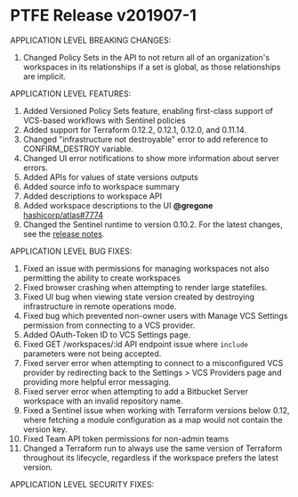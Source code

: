 # PTFE Release v201907-1


APPLICATION LEVEL BREAKING CHANGES:

1. Changed Policy Sets in the API to not return all of an organization's workspaces in its relationships if a set is global, as those relationships are implicit.

 APPLICATION LEVEL FEATURES:

1. Added Versioned Policy Sets feature, enabling first-class support of VCS-based workflows with Sentinel policies
1. Added support for Terraform 0.12.2, 0.12.1, 0.12.0, and 0.11.14.
1. Changed "infrastructure not destroyable" error to add reference to CONFIRM_DESTROY variable.
1. Changed UI error notifications to show more information about server errors.
1. Added APIs for values of state versions outputs
1. Added source info to workspace summary
1. Added descriptions to workspace API
1. Added workspace descriptions to the UI **@gregone** [hashicorp/atlas#7774](https://github.com/hashicorp/atlas/pull/7774)
1. Changed the Sentinel runtime to version 0.10.2. For the latest changes, see the [release notes](https://docs.hashicorp.com/sentinel/changelog#0-10-2-june-25-2019-).


 APPLICATION LEVEL BUG FIXES:

1. Fixed an issue with permissions for managing workspaces not also permitting the ability to create workspaces
2. Fixed browser crashing when attempting to render large statefiles.
3. Fixed UI bug when viewing state version created by destroying infrastructure in remote operations mode.
4. Fixed bug which prevented non-owner users with Manage VCS Settings permission from connecting to a VCS provider.
5. Added OAuth-Token ID to VCS Settings page.
6. Fixed GET /workspaces/:id API endpoint issue where `include` parameters were not being accepted.
7. Fixed server error when attempting to connect to a misconfigured VCS provider by redirecting back to the Settings > VCS Providers page and providing more helpful error messaging.
8. Fixed server error when attempting to add a Bitbucket Server workspace with an invalid repository name.
9. Fixed a Sentinel issue when working with Terraform versions below 0.12, where fetching a module configuration as a map would not contain the version key.
10. Fixed Team API token permissions for non-admin teams
11. Changed a Terraform run to always use the same version of Terraform throughout its lifecycle, regardless if the workspace prefers the latest version.

 APPLICATION LEVEL SECURITY FIXES:



